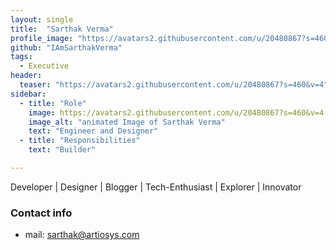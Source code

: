 ```yaml
---
layout: single
title:  "Sarthak Verma"
profile_image: "https://avatars2.githubusercontent.com/u/20480867?s=460&v=4"
github: "IAmSarthakVerma"
tags: 
  - Executive
header:
  teaser: "https://avatars2.githubusercontent.com/u/20480867?s=460&v=4"
sidebar:
  - title: "Role"
    image: https://avatars2.githubusercontent.com/u/20480867?s=460&v=4
    image_alt: "animated Image of Sarthak Verma"
    text: "Engineer and Designer"
  - title: "Responsibilities"
    text: "Builder"

---
```

Developer | Designer | Blogger | Tech-Enthusiast | Explorer | Innovator 

### Contact info
* mail: sarthak@artiosys.com
